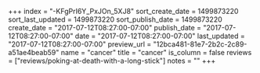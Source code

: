 +++
index = "-KFgPrI6Y_PxJOn_5XJ8"
sort_create_date = 1499873220
sort_last_updated = 1499873220
sort_publish_date = 1499873220
create_date = "2017-07-12T08:27:00-07:00"
publish_date = "2017-07-12T08:27:00-07:00"
date = "2017-07-12T08:27:00-07:00"
last_updated = "2017-07-12T08:27:00-07:00"
preview_url = "12bca481-81e7-2b2c-2c89-a51ae4beab59"
name = "cancer"
title = "cancer"
is_column = false
reviews = ["reviews/poking-at-death-with-a-long-stick"]
notes = ""
+++

